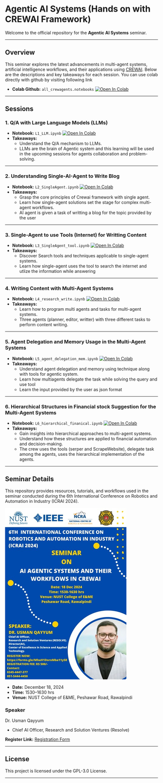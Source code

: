 # Agentic AI Systems (Hands on with CREWAI Framework)


Welcome to the official repository for the **Agentic AI Systems** seminar. 

---

## **Overview**

This seminar explores the latest advancements in multi-agent systems, artificial intelligence workflows, and their applications using <a href='https://www.crewai.com/' > CREWAI</a>. Below are the descriptions and key takeaways for each session. You can use colab directly with github by visiting following link
- **Colab Github:** `all_crewagents.notebooks` <a href="https://colab.research.google.com/github/qayyumu/multiagent_seminar/blob/main/" target="_parent"><img src="https://colab.research.google.com/assets/colab-badge.svg" alt="Open In Colab"/></a>  
 

---

## **Sessions**

### 1. **Q/A with Large Language Models (LLMs)**  
- **Notebook:** `L1_LLM.ipynb` <a href="https://colab.research.google.com/github/qayyumu/multiagent_seminar/blob/main/L1_LLM.ipynb" target="_parent"><img src="https://colab.research.google.com/assets/colab-badge.svg" alt="Open In Colab"/></a>  
- **Takeaways:**  
  - Understand the Q/A mechanism to LLMs.  
  - LLMs are the brain of Agentic system and this learning will be used in the upcoming sessions for agents collaboration and problem-solving.  

---

### 2. **Understanding Single-AI-Agent to Write Blog**  
- **Notebook:** `L2_SingleAgent.ipynb` <a href="https://colab.research.google.com/github/qayyumu/multiagent_seminar/blob/main/L2_SingleAgent.ipynb" target="_parent"><img src="https://colab.research.google.com/assets/colab-badge.svg" alt="Open In Colab"/></a>  
- **Takeaways:**  
  - Grasp the core principles of Crewai framework with single agent.  
  - Learn how single-agent solutions set the stage for complex multi-agent workflows. 
  - AI agent is given a task of writting a blog for the topic provided by the user 

---

### 3. **Single-Agent to use Tools (Internet) for Writting Content**  
- **Notebook:** `L3_SingleAgent_tool.ipynb`  <a href="https://colab.research.google.com/github/qayyumu/multiagent_seminar/blob/main/L3_SingleAgent_tool.ipynb" target="_parent"><img src="https://colab.research.google.com/assets/colab-badge.svg" alt="Open In Colab"/></a>  
- **Takeaways:**  
  - Discover Search tools and techniques applicable to single-agent systems. 
  - Learn how single-agent uses the tool to search the internet and utlize the information while answering   

---

### 4. **Writing Content with Multi-Agent Systems**  
- **Notebook:** `L4_research_write.ipynb`  <a href="https://colab.research.google.com/github/qayyumu/multiagent_seminar/blob/main/L4_research_write.ipynb" target="_parent"><img src="https://colab.research.google.com/assets/colab-badge.svg" alt="Open In Colab"/></a>  
- **Takeaways:**  
  - Learn how to program multi agents and tasks for multi-agent systems.  
  - Three agents (planner, editor, writter) with three different tasks to perform content writing.  

---

### 5. **Agent Delegation and Memory Usage in the Multi-Agent Systems**  
- **Notebook:** `L5_agent_delegation_mem.ipynb`  <a href="https://colab.research.google.com/github/qayyumu/multiagent_seminar/blob/main/L5_agent_delegation_mem.ipynb" target="_parent"><img src="https://colab.research.google.com/assets/colab-badge.svg" alt="Open In Colab"/></a>  
- **Takeaways:**  
  - Understand agent delegation and memory using technique along with tools for agentic system.  
  - Learn how multiagents delegate the task while solving the query and use tool
  - Learn the input provided by the user as json format


---

### 6. **Hierarchical Structures in Financial stock Suggestion for the Multi-Agent Systems**  
- **Notebook:** `L6_hierarchical_finanical.ipynb`  <a href="https://colab.research.google.com/github/qayyumu/multiagent_seminar/blob/main/L6_hierarchical_finanical.ipynb" target="_parent"><img src="https://colab.research.google.com/assets/colab-badge.svg" alt="Open In Colab"/></a>  
- **Takeaways:**  
  - Gain insights into hierarchical approaches to multi-agent systems.  
  - Understand how these structures are applied to financial automation and decision-making.
  - The crew uses the tools (serper and ScrapeWebsite), delegate task among the agents, uses the hierarchical implementation of the agents.   

---

## **Seminar Details**
This repository provides resources, tutorials, and workflows used in the seminar conducted during the 6th International Conference on Robotics and Automation in Industry (ICRAI 2024).

![Seminar Cover](./assets/seminar_cover.jpeg)

- **Date:** December 18, 2024  
- **Time:** 1530–1630 hrs  
- **Venue:** NUST College of E&ME, Peshawar Road, Rawalpindi  

### **Speaker**  
Dr. Usman Qayyum  
- Chief AI Officer, Research and Solution Ventures (Resolve)  


**Register Link:** [Registration Form](https://forms.gle/MhaH1DorxMba11yS8)

---

## **License**

This project is licensed under the GPL-3.0 License.

---

